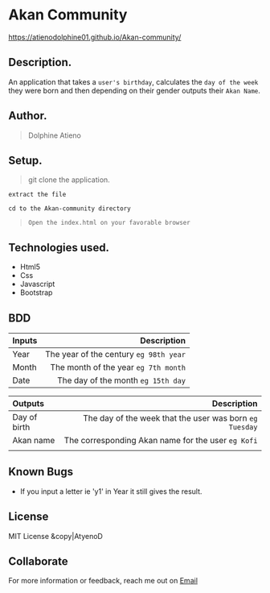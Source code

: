 # Akan Community
https://atienodolphine01.github.io/Akan-community/

## Description.
An application that takes a ``user's birthday``, calculates the ``day of the week`` they were born and then depending on their gender outputs their ``Akan Name``.

## Author.
 > Dolphine Atieno
 
  ## Setup.
 > git clone the application.
 
 ``extract the file``
 
 ``cd to the Akan-community directory``
 
 > ``Open the index.html on your favorable browser``

## Technologies used.
  * Html5
  * Css
  * Javascript
  * Bootstrap
  
  ## BDD
| Inputs |  Description |
| :---         |          ---: |
| Year     | The year of the century ``eg 98th year``   |
| Month     | The month of the year ``eg 7th month``     |
| Date     |  The day of the month ``eg 15th day`` |


| Outputs |  Description |
| :---         |          ---: |
| Day of birth  | The day of the week that the user was born ``eg Tuesday`` |
| Akan name    |  The corresponding Akan name for the user ``eg Kofi``    |
|     |      |

## Known Bugs
* If you input a letter ie 'y1' in Year it still gives the result.

## License
  MIT License &copy|AtyenoD 

## Collaborate
For more information or feedback, reach me out on [Email](awuordolphine65@gmail.com)

